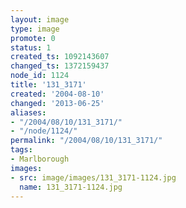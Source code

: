 ```yaml
---
layout: image
type: image
promote: 0
status: 1
created_ts: 1092143607
changed_ts: 1372159437
node_id: 1124
title: '131_3171'
created: '2004-08-10'
changed: '2013-06-25'
aliases:
- "/2004/08/10/131_3171/"
- "/node/1124/"
permalink: "/2004/08/10/131_3171/"
tags:
- Marlborough
images:
- src: image/images/131_3171-1124.jpg
  name: 131_3171-1124.jpg
---
```


